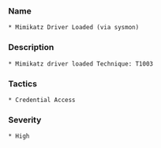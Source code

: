 ### Name
    * Mimikatz Driver Loaded (via sysmon) 
### Description
    * Mimikatz driver loaded Technique: T1003
### Tactics
    * Credential Access
### Severity
    * High
